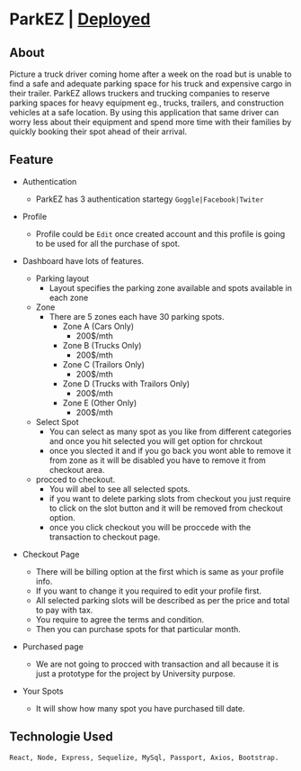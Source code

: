# ParkEZ | [Deployed](https://parking-lot-manage.herokuapp.com/)

## About

Picture a truck driver coming home after a week on the road but is unable to find a safe and adequate parking space for his truck and expensive cargo in their trailer. ParkEZ allows truckers and trucking companies to reserve parking spaces for heavy equipment eg., trucks, trailers, and construction vehicles at a safe location. By using this application that same driver can worry less about their equipment and spend more time with their families by quickly booking their spot ahead of their arrival.

## Feature

- Authentication

  - ParkEZ has 3 authentication startegy `Goggle|Facebook|Twiter`

- Profile

  - Profile could be `Edit` once created account and this profile is going to be used for all the purchase of spot.

- Dashboard have lots of features.
  - Parking layout
    - Layout specifies the parking zone available and spots available in each zone
  - Zone
    - There are 5 zones each have 30 parking spots.
      - Zone A (Cars Only)
        - 200\$/mth
      - Zone B (Trucks Only)
        - 200\$/mth
      - Zone C (Trailors Only)
        - 200\$/mth
      - Zone D (Trucks with Trailors Only)
        - 200\$/mth
      - Zone E (Other Only)
        - 200\$/mth
  - Select Spot
    - You can select as many spot as you like from different categories and once you hit selected you will get option for chrckout
    - once you slected it and if you go back you wont able to remove it from zone as it will be disabled you have to remove it from checkout area.
  - procced to checkout.
    - You will abel to see all selected spots.
    - if you want to delete parking slots from checkout you just require to click on the slot button and it will be removed from checkout option.
    - once you click checkout you will be proccede with the transaction to checkout page.
- Checkout Page
  - There will be billing option at the first which is same as your profile info.
  - If you want to change it you required to edit your profile first.
  - All selected parking slots will be described as per the price and total to pay with tax.
  - You require to agree the terms and condition.
  - Then you can purchase spots for that particular month.
- Purchased page
  - We are not going to procced with transaction and all because it is just a prototype for the project by University purpose.
- Your Spots
  - It will show how many spot you have purchased till date.

## Technologie Used

    React, Node, Express, Sequelize, MySql, Passport, Axios, Bootstrap.
